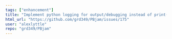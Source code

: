```yaml
---
tags: ["enhancement"]
title: "Implement python logging for output/debugging instead of print()."
html_url: "https://github.com/grd349/PBjam/issues/175"
user: "alexlyttle"
repo: "grd349/PBjam"
---
```


